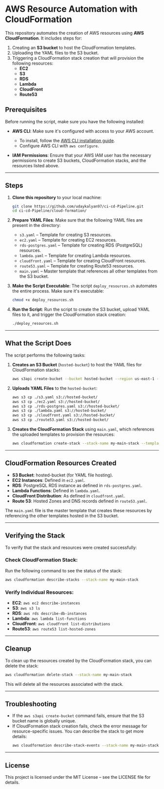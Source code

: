 
# AWS Resource Automation with CloudFormation

This repository automates the creation of AWS resources using **AWS CloudFormation**. It includes steps for:
1. Creating an **S3 bucket** to host the CloudFormation templates.
2. Uploading the YAML files to the S3 bucket.
3. Triggering a CloudFormation stack creation that will provision the following resources:
   - **EC2**
   - **S3**
   - **RDS**
   - **Lambda**
   - **CloudFront**
   - **Route53**

## Prerequisites

Before running the script, make sure you have the following installed:

- **AWS CLI**: Make sure it's configured with access to your AWS account.
  - To install, follow the [AWS CLI installation guide](https://docs.aws.amazon.com/cli/latest/userguide/install-cliv2.html).
  - Configure AWS CLI with `aws configure`.

- **IAM Permissions**: Ensure that your AWS IAM user has the necessary permissions to create S3 buckets, CloudFormation stacks, and the resources listed above.

---

## Steps

1. **Clone this repository** to your local machine:
   ```bash
   git clone https://github.com/udaykalyan97/ci-cd-Pipeline.git
   cd ci-cd-Pipeline/cloud-formation/
   ```

2. **Prepare YAML Files**:
   Make sure that the following YAML files are present in the directory:
   - `s3.yaml` – Template for creating S3 resources.
   - `ec2.yaml` – Template for creating EC2 resources.
   - `rds-postgres.yaml` – Template for creating RDS (PostgreSQL) resources.
   - `lambda.yaml` – Template for creating Lambda resources.
   - `cloudfront.yaml` – Template for creating CloudFront resources.
   - `route53.yaml` – Template for creating Route53 resources.
   - `main.yaml` – Master template that references all other templates from the S3 bucket.

3. **Make the Script Executable**:
   The script `deploy_resources.sh` automates the entire process. Make sure it's executable:
   ```bash
   chmod +x deploy_resources.sh
   ```

4. **Run the Script**:
   Run the script to create the S3 bucket, upload YAML files to it, and trigger the CloudFormation stack creation:
   ```bash
   ./deploy_resources.sh
   ```

---

## What the Script Does

The script performs the following tasks:

1. **Creates an S3 Bucket** (`hosted-bucket`) to host the YAML files for CloudFormation stacks:
   ```bash
   aws s3api create-bucket --bucket hosted-bucket --region us-east-1 --create-bucket-configuration LocationConstraint=us-east-1
   ```

2. **Uploads YAML Files** to the `hosted-bucket`:
   ```bash
   aws s3 cp ./s3.yaml s3://hosted-bucket/
   aws s3 cp ./ec2.yaml s3://hosted-bucket/
   aws s3 cp ./rds-postgres.yaml s3://hosted-bucket/
   aws s3 cp ./lambda.yaml s3://hosted-bucket/
   aws s3 cp ./cloudfront.yaml s3://hosted-bucket/
   aws s3 cp ./route53.yaml s3://hosted-bucket/
   ```

3. **Creates the CloudFormation Stack** using `main.yaml`, which references the uploaded templates to provision the resources:
   ```bash
   aws cloudformation create-stack --stack-name my-main-stack --template-url https://hosted-bucket.s3.amazonaws.com/main.yaml --capabilities CAPABILITY_IAM CAPABILITY_NAMED_IAM CAPABILITY_AUTO_EXPAND
   ```

---

## CloudFormation Resources Created

- **S3 Bucket**: hosted-bucket (for YAML file hosting).
- **EC2 Instances**: Defined in `ec2.yaml`.
- **RDS**: PostgreSQL RDS instance as defined in `rds-postgres.yaml`.
- **Lambda Functions**: Defined in `lambda.yaml`.
- **CloudFront Distribution**: As defined in `cloudfront.yaml`.
- **Route 53**: Hosted Zones and DNS records defined in `route53.yaml`.

The `main.yaml` file is the master template that creates these resources by referencing the other templates hosted in the S3 bucket.

---

## Verifying the Stack

To verify that the stack and resources were created successfully:

### Check CloudFormation Stack:
Run the following command to see the status of the stack:
```bash
aws cloudformation describe-stacks --stack-name my-main-stack
```

### Verify Individual Resources:
- **EC2**: `aws ec2 describe-instances`
- **S3**: `aws s3 ls`
- **RDS**: `aws rds describe-db-instances`
- **Lambda**: `aws lambda list-functions`
- **CloudFront**: `aws cloudfront list-distributions`
- **Route53**: `aws route53 list-hosted-zones`

---

## Cleanup

To clean up the resources created by the CloudFormation stack, you can delete the stack:
```bash
aws cloudformation delete-stack --stack-name my-main-stack
```
This will delete all the resources associated with the stack.

---

## Troubleshooting

- If the `aws s3api create-bucket` command fails, ensure that the S3 bucket name is globally unique.
- If CloudFormation stack creation fails, check the error message for resource-specific issues. You can describe the stack to get more details:
  ```bash
  aws cloudformation describe-stack-events --stack-name my-main-stack
  ```

---

## License
This project is licensed under the MIT License – see the LICENSE file for details.
